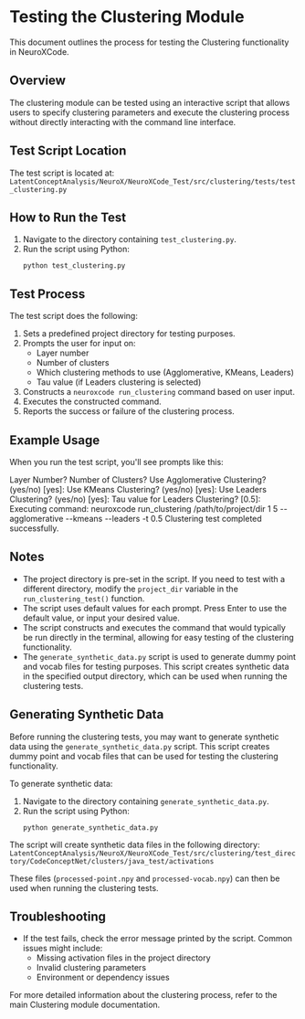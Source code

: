# Testing the Clustering Module

This document outlines the process for testing the Clustering functionality in NeuroXCode.

## Overview

The clustering module can be tested using an interactive script that allows users to specify clustering parameters and execute the clustering process without directly interacting with the command line interface.

## Test Script Location

The test script is located at:
`LatentConceptAnalysis/NeuroX/NeuroXCode_Test/src/clustering/tests/test_clustering.py`

## How to Run the Test

1. Navigate to the directory containing `test_clustering.py`.
2. Run the script using Python:
   ```
   python test_clustering.py
   ```

## Test Process

The test script does the following:

1. Sets a predefined project directory for testing purposes.
2. Prompts the user for input on:
   - Layer number
   - Number of clusters
   - Which clustering methods to use (Agglomerative, KMeans, Leaders)
   - Tau value (if Leaders clustering is selected)
3. Constructs a `neuroxcode run_clustering` command based on user input.
4. Executes the constructed command.
5. Reports the success or failure of the clustering process.

## Example Usage

When you run the test script, you'll see prompts like this:

Layer Number?
Number of Clusters?
Use Agglomerative Clustering? (yes/no) [yes]:
Use KMeans Clustering? (yes/no) [yes]:
Use Leaders Clustering? (yes/no) [yes]:
Tau value for Leaders Clustering? [0.5]:
Executing command:
neuroxcode run_clustering /path/to/project/dir 1 5 --agglomerative --kmeans --leaders -t 0.5
Clustering test completed successfully.


## Notes

- The project directory is pre-set in the script. If you need to test with a different directory, modify the `project_dir` variable in the `run_clustering_test()` function.
- The script uses default values for each prompt. Press Enter to use the default value, or input your desired value.
- The script constructs and executes the command that would typically be run directly in the terminal, allowing for easy testing of the clustering functionality.
- The `generate_synthetic_data.py` script is used to generate dummy point and vocab files for testing purposes. This script creates synthetic data in the specified output directory, which can be used when running the clustering tests.

## Generating Synthetic Data

Before running the clustering tests, you may want to generate synthetic data using the `generate_synthetic_data.py` script. This script creates dummy point and vocab files that can be used for testing the clustering functionality.

To generate synthetic data:

1. Navigate to the directory containing `generate_synthetic_data.py`.
2. Run the script using Python:
   ```
   python generate_synthetic_data.py
   ```

The script will create synthetic data files in the following directory:
`LatentConceptAnalysis/NeuroX/NeuroXCode_Test/src/clustering/test_directory/CodeConceptNet/clusters/java_test/activations`

These files (`processed-point.npy` and `processed-vocab.npy`) can then be used when running the clustering tests.

## Troubleshooting

- If the test fails, check the error message printed by the script. Common issues might include:
  - Missing activation files in the project directory
  - Invalid clustering parameters
  - Environment or dependency issues

For more detailed information about the clustering process, refer to the main Clustering module documentation.
